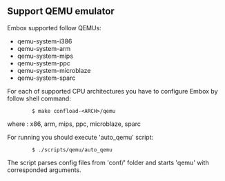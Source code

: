 ## Support QEMU emulator

Embox supported follow QEMUs:

* qemu-system-i386
* qemu-system-arm
* qemu-system-mips
* qemu-system-ppc
* qemu-system-microblaze
* qemu-system-sparc

For each of supported CPU architectures you have to configure Embox by follow shell command:

```
        $ make confload-<ARCH>/qemu
```
where <ARCH>: x86, arm, mips, ppc, microblaze, sparc

For running you should execute 'auto_qemu' script:
```
        $ ./scripts/qemu/auto_qemu
```
The script parses config files from 'conf/' folder and starts 'qemu' with corresponded arguments.


